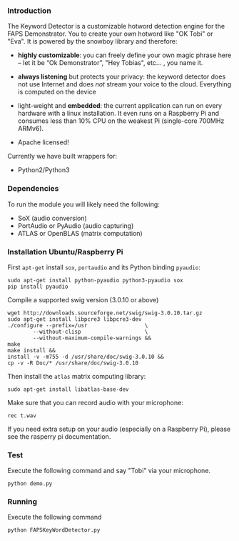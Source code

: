 
### Introduction

The Keyword Detector  is a customizable hotword detection engine for the FAPS Demonstrator. 
You to create your own hotword like "OK Tobi" or "Eva". It is powered by the snowboy library and therefore:

* **highly customizable**: you can freely define your own magic phrase here –
let it be “Ok Demonstrator”, "Hey Tobias", etc... , you name it.

* **always listening** but protects your privacy: the keyword detector does not use Internet
and does *not* stream your voice to the cloud. Everything is computed on the device

* light-weight and **embedded**: the current application can run on every hardware with a linux installation.
It even runs on a Raspberry Pi and consumes less than 10% CPU on the weakest Pi (single-core 700MHz ARMv6).

* Apache licensed!

Currently we have built wrappers for:

* Python2/Python3

### Dependencies

To run the module you will likely need the following:

* SoX (audio conversion)
* PortAudio or PyAudio (audio capturing)
* ATLAS or OpenBLAS (matrix computation)

### Installation Ubuntu/Raspberry Pi

First `apt-get` install `sox`, `portaudio` and its Python binding `pyaudio`:

    sudo apt-get install python-pyaudio python3-pyaudio sox
    pip install pyaudio
Compile a supported swig version (3.0.10 or above)

    wget http://downloads.sourceforge.net/swig/swig-3.0.10.tar.gz
    sudo apt-get install libpcre3 libpcre3-dev
    ./configure --prefix=/usr                  \
            --without-clisp                    \
            --without-maximum-compile-warnings &&
    make
    make install &&
    install -v -m755 -d /usr/share/doc/swig-3.0.10 &&
    cp -v -R Doc/* /usr/share/doc/swig-3.0.10
       
Then install the `atlas` matrix computing library:

    sudo apt-get install libatlas-base-dev
    
Make sure that you can record audio with your microphone:

    rec t.wav
        
If you need extra setup on your audio (especially on a Raspberry Pi), please see the rasperry pi documentation.

### Test

Execute the following command and say "Tobi" via your microphone.

    python demo.py
    

### Running

Execute the following command 

    python FAPSKeyWordDetector.py
